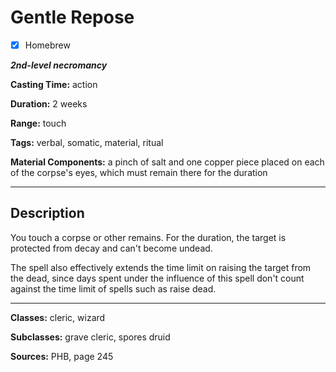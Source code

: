 # Gentle Repose

- [x] Homebrew

***2nd-level necromancy***

**Casting Time:** action

**Duration:** 2 weeks

**Range:** touch

**Tags:** verbal, somatic, material, ritual

**Material Components:** a pinch of salt and one copper piece placed on each of the corpse's eyes, which must remain there for the duration

---

## Description
You touch a corpse or other remains.
For the duration, the target is protected from decay and can't become undead.

The spell also effectively extends the time limit on raising the target from the dead, since days spent under the influence of this spell don't count against the time limit of spells such as raise dead.

---

**Classes:** cleric, wizard

**Subclasses:** grave cleric, spores druid

**Sources:** PHB, page 245
